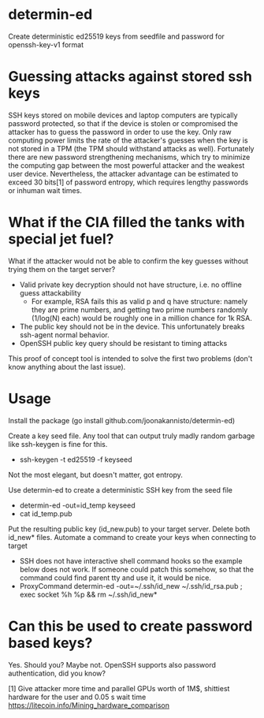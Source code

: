 # determin-ed
Create deterministic ed25519 keys from seedfile and password for openssh-key-v1 format

Guessing attacks against stored ssh keys
========================================
SSH keys stored on mobile devices and laptop computers are typically password protected, so that if the device is stolen or compromised the attacker has to guess the password in order to use the key. Only raw computing power limits the rate of the attacker's guesses when the key is not stored in a TPM (the TPM should withstand attacks as well). Fortunately there are new password strengthening mechanisms, which try to minimize the computing gap between the most powerful attacker and the weakest user device. Nevertheless, the attacker advantage can be estimated to exceed 30 bits[1] of password entropy, which requires lengthy passwords or inhuman wait times.

What if the CIA filled the tanks with special jet fuel?
=======================================================
What if the attacker would not be able to confirm the key guesses without trying them on the target server?

 - Valid private key decryption should not have structure, i.e. no offline guess attackability
   - For example, RSA fails this as valid p and q have structure: namely they are prime numbers, and getting two prime numbers randomly (1/log(N) each) would be roughly one in a million chance for 1k RSA.
 - The public key should not be in the device. This unfortunately breaks ssh-agent normal behavior.
 - OpenSSH public key query should be resistant to timing attacks

This proof of concept tool is intended to solve the first two problems (don't know anything about the last issue).

Usage
=====
Install the package (go install github.com/joonakannisto/determin-ed)

Create a key seed file.
Any tool that can output truly madly random garbage like ssh-keygen is fine for this.

 - ssh-keygen -t ed25519 -f keyseed

Not the most elegant, but doesn't matter, got entropy.

Use determin-ed to create a deterministic SSH key from the seed file

 -  determin-ed -out=id_temp keyseed
 -  cat id_temp.pub

Put the resulting public key (id_new.pub) to your target server. Delete both id_new* files.
Automate a command to create your keys when connecting to target

 - SSH does not have interactive shell command hooks so the example below does not work. If someone could patch this somehow, so that the command could find parent tty and use it, it would be nice.
 - ProxyCommand determin-ed -out=~/.ssh/id_new ~/.ssh/id_rsa.pub ; exec socket %h %p && rm ~/.ssh/id_new*

Can this be used to create password based keys?
===============================================
Yes. Should you? Maybe not. OpenSSH supports also password authentication, did you know?  




[1] Give attacker more time and parallel GPUs worth of 1M$, shittiest hardware for the user and 0.05 s wait time  https://litecoin.info/Mining_hardware_comparison
